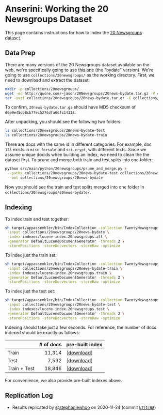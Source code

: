 # Anserini: Working the 20 Newsgroups Dataset

This page contains instructions for how to index the [20 Newsgroups dataset](http://qwone.com/~jason/20Newsgroups/).

## Data Prep

There are many versions of the 20 Newsgroups dataset available on the web, we're specifically going to use [this one](http://qwone.com/~jason/20Newsgroups/) (the "bydate" version).
We're going to use `collections/20newsgroups/` as the working directory.
First, we need to download and extract the dataset:

```bash
mkdir -p collections/20newsgroups/
wget -nc http://qwone.com/~jason/20Newsgroups/20news-bydate.tar.gz -P collections/20newsgroups
tar -xvzf collections/20newsgroups/20news-bydate.tar.gz -C collections/20newsgroups
```

To confirm, `20news-bydate.tar.gz` should have MD5 checksum of `d6e9e45cb8cb77ec5276dfa6dfc14318`.

After unpacking, you should see the following two folders:

```bash
ls collections/20newsgroups/20news-bydate-test
ls collections/20newsgroups/20news-bydate-train
```

There are docs with the same id in different categories.
For example, doc `123` exists in `misc.forsale` and `sci.crypt`, with different texts.
Since we assume unique docids when building an index, we need to clean the the dataset first.
To prune and merge both train and test splits into one folder:

```bash
python src/main/python/20newsgroups/prune_and_merge.py \
 --paths collections/20newsgroups/20news-bydate-test collections/20newsgroups/20news-bydate-train \
 --out collections/20newsgroups/20news-bydate
```

Now you should see the train and test splits merged into one folder in `collections/20newsgroups/20news-bydate/`.

## Indexing

To index train and test together:

```bash
sh target/appassembler/bin/IndexCollection -collection TwentyNewsgroupsCollection \
 -input collections/20newsgroups/20news-bydate \
 -index indexes/lucene-index.20newsgroups.all \
 -generator DefaultLuceneDocumentGenerator -threads 2 \
 -storePositions -storeDocvectors -storeRaw -optimize
```

To index just the train set:

```bash
sh target/appassembler/bin/IndexCollection -collection TwentyNewsgroupsCollection \
 -input collections/20newsgroups/20news-bydate-train \
 -index indexes/lucene-index.20newsgroups.train \
 -generator DefaultLuceneDocumentGenerator -threads 2 \
 -storePositions -storeDocvectors -storeRaw -optimize
```

To index just the test set:

```bash
sh target/appassembler/bin/IndexCollection -collection TwentyNewsgroupsCollection \
 -input collections/20newsgroups/20news-bydate-test \
 -index indexes/lucene-index.20newsgroups.test \
 -generator DefaultLuceneDocumentGenerator -threads 2 \
 -storePositions -storeDocvectors -storeRaw -optimize
```

Indexing should take just a few seconds.
For reference, the number of docs indexed should be exactly as follows:

|               | # of docs | pre-built index |
|---------------|----------:|-----------------|
| Train         |    11,314 | [[download](https://www.dropbox.com/s/npg5eovr92h5k7w/lucene-index.20newsgroups.train.tar.gz)]
| Test          |     7,532 | [[download](https://www.dropbox.com/s/aptj8hz9wti3qaf/lucene-index.20newsgroups.test.tar.gz)]
| Train + Test  |    18,846 | [[download](https://www.dropbox.com/s/qo2wt6fzu01yt4c/lucene-index.20newsgroups.all.tar.gz)]

For convenience, we also provide pre-built indexes above.

## Replication Log
+ Results replicated by [@stephaniewhoo](http://github.com/stephaniewhoo) on 2020-11-24 (commit [`b7f1f08`](https://github.com/castorini/anserini/commit/b7f1f08689014159c1d5b2c9b9905b363af1cbbf))

